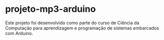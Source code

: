 # projeto-mp3-arduino
Este projeto foi desenvolvido como parte do curso de Ciência da Computação para aprendizagem e programação de sistemas embarcados com Arduino.
